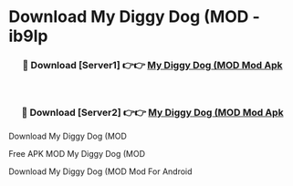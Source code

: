 # Download My Diggy Dog (MOD - ib9lp



<div align="center">
<h3>🔴 Download [Server1] 👉👉 <a href="https://momento.my/?title=My_Diggy_Dog_(MOD">My Diggy Dog (MOD Mod Apk</a></h3><br>

<h3>🔴 Download [Server2] 👉👉 <a href="https://momento.my/?title=My_Diggy_Dog_(MOD">My Diggy Dog (MOD Mod Apk</a></h3>
</div>



Download My Diggy Dog (MOD 

Free APK MOD My Diggy Dog (MOD 

Download My Diggy Dog (MOD Mod For Android
